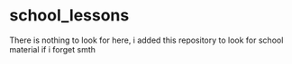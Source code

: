 # school_lessons
There is nothing to look for here, i added this repository to look for school material if i forget smth
